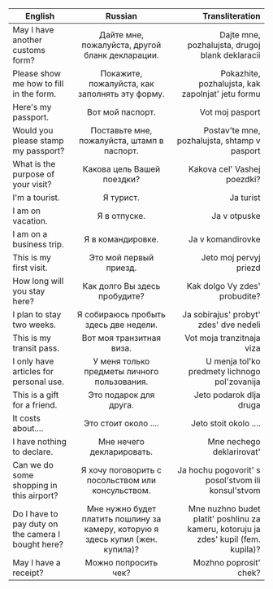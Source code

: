 | English        | Russian           | Transliteration  |
| ------------- |:-------------:| -----:|
| May I have another customs form?     | Дайте мне, пожалуйста, другой бланк декларации. |Dajte mne, pozhalujsta, drugoj blank deklaracii |
| Please show me how to fill in the form.       | Покажите, пожалуйста, как заполнять эту форму.  |Pokazhite, pozhalujsta, kak zapolnjat' jetu formu |
| Here's my passport. | Вот мой паспорт. |Vot moj pasport |
| Would you please stamp my passport?| Поставьте мне, пожалуйста, штамп в паспорт. |Postav'te mne, pozhalujsta, shtamp v pasport|
| What is the purpose of your visit?| Какова цель Вашей поездки? |Kakova cel' Vashej poezdki?|
| I'm a tourist.|Я турист.|Ja turist|
| I am on vacation.|Я в отпуске.|Ja v otpuske|
| I am on a business trip.|Я в командировке.|Ja v komandirovke|
| This is my first visit.|Это мой первый приезд.|Jeto moj pervyj priezd|
| How long will you stay here?|Как долго Вы здесь пробудите?|Kak dolgo Vy zdes' probudite?|
| I plan to stay two weeks.|Я собираюсь пробыть здесь две недели.|Ja sobirajus' probyt' zdes' dve nedeli|
| This is my transit pass.|Вот моя транзитная виза.|Vot moja tranzitnaja viza|
| I only have articles for personal use.|У меня только предметы личного пользования.|U menja tol'ko predmety lichnogo pol'zovanija|
| This is a gift for a friend.|Это подарок для друга.|Jeto podarok dlja druga|
| It costs about....|Это стоит около ....|Jeto stoit okolo ....|
| I have nothing to declare.|Мне нечего декларировать.|Mne nechego deklarirovat'|
| Can we do some shopping in this airport?|Я хочу поговорить с посольством или консульством.|Ja hochu pogovorit' s posol'stvom ili konsul'stvom|
| Do I have to pay duty on the camera I bought here?|Мне нужно будет платить пошлину за камеру, которую я здесь купил (жен. купила)?|Mne nuzhno budet platit' poshlinu za kameru, kotoruju ja zdes' kupil (fem. kupila)?|
| May I have a receipt?|Можно попросить чек?|Mozhno poprosit' chek?|




